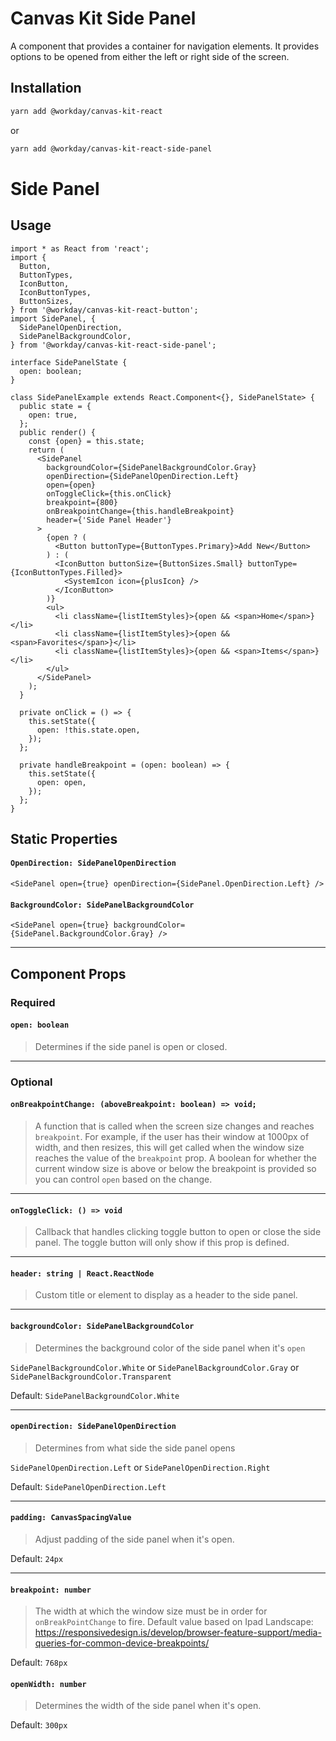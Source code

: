 # Canvas Kit Side Panel

A component that provides a container for navigation elements. It provides options to be opened from
either the left or right side of the screen.

## Installation

```sh
yarn add @workday/canvas-kit-react
```

or

```sh
yarn add @workday/canvas-kit-react-side-panel
```

# Side Panel

## Usage

```tsx
import * as React from 'react';
import {
  Button,
  ButtonTypes,
  IconButton,
  IconButtonTypes,
  ButtonSizes,
} from '@workday/canvas-kit-react-button';
import SidePanel, {
  SidePanelOpenDirection,
  SidePanelBackgroundColor,
} from '@workday/canvas-kit-react-side-panel';

interface SidePanelState {
  open: boolean;
}

class SidePanelExample extends React.Component<{}, SidePanelState> {
  public state = {
    open: true,
  };
  public render() {
    const {open} = this.state;
    return (
      <SidePanel
        backgroundColor={SidePanelBackgroundColor.Gray}
        openDirection={SidePanelOpenDirection.Left}
        open={open}
        onToggleClick={this.onClick}
        breakpoint={800}
        onBreakpointChange={this.handleBreakpoint}
        header={'Side Panel Header'}
      >
        {open ? (
          <Button buttonType={ButtonTypes.Primary}>Add New</Button>
        ) : (
          <IconButton buttonSize={ButtonSizes.Small} buttonType={IconButtonTypes.Filled}>
            <SystemIcon icon={plusIcon} />
          </IconButton>
        )}
        <ul>
          <li className={listItemStyles}>{open && <span>Home</span>}</li>
          <li className={listItemStyles}>{open && <span>Favorites</span>}</li>
          <li className={listItemStyles}>{open && <span>Items</span>}</li>
        </ul>
      </SidePanel>
    );
  }

  private onClick = () => {
    this.setState({
      open: !this.state.open,
    });
  };

  private handleBreakpoint = (open: boolean) => {
    this.setState({
      open: open,
    });
  };
}
```

## Static Properties

#### `OpenDirection: SidePanelOpenDirection`

```tsx
<SidePanel open={true} openDirection={SidePanel.OpenDirection.Left} />
```

#### `BackgroundColor: SidePanelBackgroundColor`

```tsx
<SidePanel open={true} backgroundColor={SidePanel.BackgroundColor.Gray} />
```

---

## Component Props

### Required

#### `open: boolean`

> Determines if the side panel is open or closed.

---

### Optional

#### `onBreakpointChange: (aboveBreakpoint: boolean) => void;`

> A function that is called when the screen size changes and reaches `breakpoint`. For example, if
> the user has their window at 1000px of width, and then resizes, this will get called when the
> window size reaches the value of the `breakpoint` prop. A boolean for whether the current window
> size is above or below the breakpoint is provided so you can control `open` based on the change.

---

#### `onToggleClick: () => void`

> Callback that handles clicking toggle button to open or close the side panel. The toggle button
> will only show if this prop is defined.

---

#### `header: string | React.ReactNode`

> Custom title or element to display as a header to the side panel.

---

#### `backgroundColor: SidePanelBackgroundColor`

> Determines the background color of the side panel when it's `open`

`SidePanelBackgroundColor.White` or `SidePanelBackgroundColor.Gray` or
`SidePanelBackgroundColor.Transparent`

Default: `SidePanelBackgroundColor.White`

---

#### `openDirection: SidePanelOpenDirection`

> Determines from what side the side panel opens

`SidePanelOpenDirection.Left` or `SidePanelOpenDirection.Right`

Default: `SidePanelOpenDirection.Left`

---

#### `padding: CanvasSpacingValue`

> Adjust padding of the side panel when it's open.

Default: `24px`

---

#### `breakpoint: number`

> The width at which the window size must be in order for `onBreakPointChange` to fire. Default
> value based on Ipad Landscape:
> https://responsivedesign.is/develop/browser-feature-support/media-queries-for-common-device-breakpoints/

Default: `768px`

#### `openWidth: number`

> Determines the width of the side panel when it's open.

Default: `300px`
